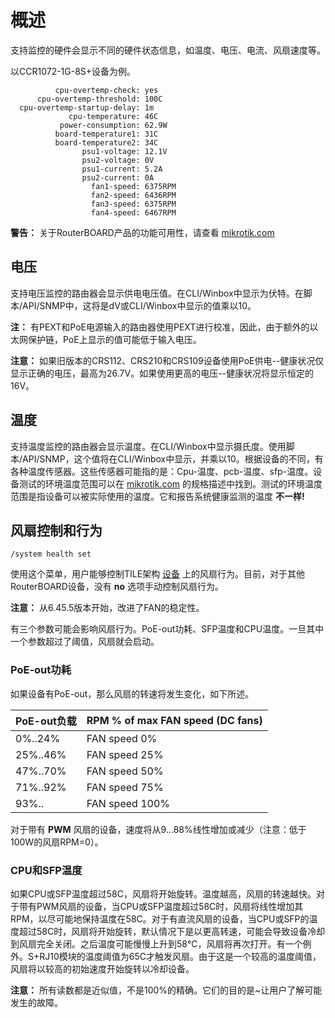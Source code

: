 # 概述

支持监控的硬件会显示不同的硬件状态信息，如温度、电压、电流、风扇速度等。

以CCR1072-1G-8S+设备为例。

```shell
          cpu-overtemp-check: yes
      cpu-overtemp-threshold: 100C
  cpu-overtemp-startup-delay: 1m
             cpu-temperature: 46C
           power-consumption: 62.9W
          board-temperature1: 31C
          board-temperature2: 34C
                psu1-voltage: 12.1V
                psu2-voltage: 0V
                psu1-current: 5.2A
                psu2-current: 0A
                  fan1-speed: 6375RPM
                  fan2-speed: 6436RPM
                  fan3-speed: 6375RPM
                  fan4-speed: 6467RPM

```

**警告：** 关于RouterBOARD产品的功能可用性，请查看 [mikrotik.com](https://mikrotik.com/products)

## 电压

支持电压监控的路由器会显示供电电压值。在CLI/Winbox中显示为伏特。在脚本/API/SNMP中，这将是dV或CLI/Winbox中显示的值乘以10。

**注：** 有PEXT和PoE电源输入的路由器使用PEXT进行校准，因此，由于额外的以太网保护链，PoE上显示的值可能低于输入电压。

**注意：** 如果旧版本的CRS112、CRS210和CRS109设备使用PoE供电--健康状况仅显示正确的电压，最高为26.7V。如果使用更高的电压--健康状况将显示恒定的16V。

## 温度

支持温度监控的路由器会显示温度。在CLI/Winbox中显示摄氏度。使用脚本/API/SNMP，这个值将在CLI/Winbox中显示，并乘以10。根据设备的不同，有各种温度传感器。这些传感器可能指的是：Cpu-温度、pcb-温度、sfp-温度。设备测试的环境温度范围可以在 [mikrotik.com](https://mikrotik.com/products) 的规格描述中找到。测试的环境温度范围是指设备可以被实际使用的温度。它和报告系统健康监测的温度 **不一样!**

## 风扇控制和行为

`/system health set`

使用这个菜单，用户能够控制TILE架构 [设备](https://mikrotik.com/download) 上的风扇行为。目前，对于其他RouterBOARD设备，没有 **no** 选项手动控制风扇行为。

**注意：** 从6.45.5版本开始，改进了FAN的稳定性。

有三个参数可能会影响风扇行为。PoE-out功耗、SFP温度和CPU温度。一旦其中一个参数超过了阈值，风扇就会启动。

### PoE-out功耗

如果设备有PoE-out，那么风扇的转速将发生变化，如下所述。

| PoE-out负载 | RPM % of max FAN speed (**DC** fans) |
| ----------- | ------------------------------------ |
| 0%..24%     | FAN speed 0%                         |
| 25%..46%    | FAN speed 25%                        |
| 47%..70%    | FAN speed 50%                        |
| 71%..92%    | FAN speed 75%                        |
| 93%..       | FAN speed 100%                       |

对于带有 **PWM** 风扇的设备，速度将从9...88%线性增加或减少（注意：低于100W的风扇RPM=0）。

### CPU和SFP温度

如果CPU或SFP温度超过58C，风扇将开始旋转。温度越高，风扇的转速越快。对于带有PWM风扇的设备，当CPU或SFP温度超过58C时，风扇将线性增加其RPM，以尽可能地保持温度在58C。对于有直流风扇的设备，当CPU或SFP的温度超过58C时，风扇将开始旋转，默认情况下是以更高转速，可能会导致设备冷却到风扇完全关闭。之后温度可能慢慢上升到58℃，风扇将再次打开。有一个例外。S+RJ10模块的温度阈值为65C才触发风扇。由于这是一个较高的温度阈值，风扇将以较高的初始速度开始旋转以冷却设备。

**注意：** 所有读数都是近似值，不是100%的精确。它们的目的是~让用户了解可能发生的故障。
